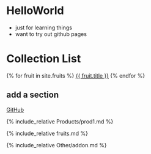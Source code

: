 # HelloWorld

- just for learning things
- want to try out github pages

# Collection List

{% for fruit in site.fruits %}
  <a href="{{ fruit.url }}/index.html">{{ fruit.title }}</a>
{% endfor %}




## add a section

[GitHub](http://github.com)


{% include_relative Products/prod1.md %}

{% include_relative fruits.md %}

{% include_relative Other/addon.md %}




